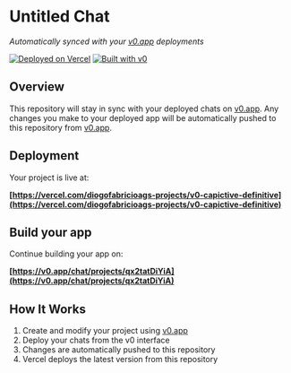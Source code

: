 # Untitled Chat

*Automatically synced with your [v0.app](https://v0.app) deployments*

[![Deployed on Vercel](https://img.shields.io/badge/Deployed%20on-Vercel-black?style=for-the-badge&logo=vercel)](https://vercel.com/diogofabricioags-projects/v0-capictive-definitive)
[![Built with v0](https://img.shields.io/badge/Built%20with-v0.app-black?style=for-the-badge)](https://v0.app/chat/projects/qx2tatDiYiA)

## Overview

This repository will stay in sync with your deployed chats on [v0.app](https://v0.app).
Any changes you make to your deployed app will be automatically pushed to this repository from [v0.app](https://v0.app).

## Deployment

Your project is live at:

**[https://vercel.com/diogofabricioags-projects/v0-capictive-definitive](https://vercel.com/diogofabricioags-projects/v0-capictive-definitive)**

## Build your app

Continue building your app on:

**[https://v0.app/chat/projects/qx2tatDiYiA](https://v0.app/chat/projects/qx2tatDiYiA)**

## How It Works

1. Create and modify your project using [v0.app](https://v0.app)
2. Deploy your chats from the v0 interface
3. Changes are automatically pushed to this repository
4. Vercel deploys the latest version from this repository
